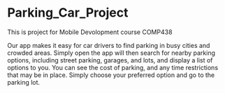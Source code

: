 # Parking_Car_Project
This is project for Mobile Devolopment course COMP438

Our app makes it easy for car drivers to find parking in busy cities and crowded areas. 
Simply open the app will then search for nearby parking options, including street parking, garages, and lots,
and display a list of options to you. You can see  the cost of parking, and any time restrictions that may be in place. 
Simply choose your preferred option and  go to the parking lot.



